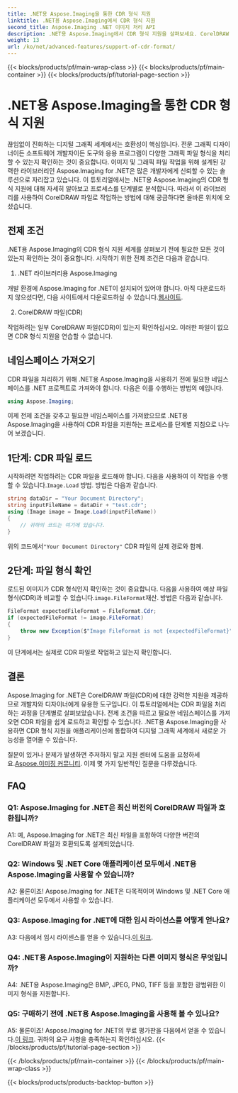 ```yaml
---
title: .NET용 Aspose.Imaging을 통한 CDR 형식 지원
linktitle: .NET용 Aspose.Imaging에서 CDR 형식 지원
second_title: Aspose.Imaging .NET 이미지 처리 API
description: .NET용 Aspose.Imaging에서 CDR 형식 지원을 살펴보세요. CorelDRAW 파일을 로드하고 확인하는 단계별 가이드입니다. 개발자와 디자이너에게 적합합니다.
weight: 13
url: /ko/net/advanced-features/support-of-cdr-format/
---
```


{{< blocks/products/pf/main-wrap-class >}}
{{< blocks/products/pf/main-container >}}
{{< blocks/products/pf/tutorial-page-section >}}

# .NET용 Aspose.Imaging을 통한 CDR 형식 지원

끊임없이 진화하는 디지털 그래픽 세계에서는 호환성이 핵심입니다. 전문 그래픽 디자이너이든 소프트웨어 개발자이든 도구와 응용 프로그램이 다양한 그래픽 파일 형식을 처리할 수 있는지 확인하는 것이 중요합니다. 이미지 및 그래픽 파일 작업을 위해 설계된 강력한 라이브러리인 Aspose.Imaging for .NET은 많은 개발자에게 신뢰할 수 있는 솔루션으로 자리잡고 있습니다. 이 튜토리얼에서는 .NET용 Aspose.Imaging의 CDR 형식 지원에 대해 자세히 알아보고 프로세스를 단계별로 분석합니다. 따라서 이 라이브러리를 사용하여 CorelDRAW 파일로 작업하는 방법에 대해 궁금하다면 올바른 위치에 오셨습니다.

## 전제 조건

.NET용 Aspose.Imaging의 CDR 형식 지원 세계를 살펴보기 전에 필요한 모든 것이 있는지 확인하는 것이 중요합니다. 시작하기 위한 전제 조건은 다음과 같습니다.

1. .NET 라이브러리용 Aspose.Imaging

 개발 환경에 Aspose.Imaging for .NET이 설치되어 있어야 합니다. 아직 다운로드하지 않으셨다면, 다음 사이트에서 다운로드하실 수 있습니다.[웹사이트](https://releases.aspose.com/imaging/net/).

2. CorelDRAW 파일(CDR)

작업하려는 일부 CorelDRAW 파일(CDR)이 있는지 확인하십시오. 이러한 파일이 없으면 CDR 형식 지원을 연습할 수 없습니다.

## 네임스페이스 가져오기

CDR 파일을 처리하기 위해 .NET용 Aspose.Imaging을 사용하기 전에 필요한 네임스페이스를 .NET 프로젝트로 가져와야 합니다. 다음은 이를 수행하는 방법의 예입니다.

```csharp
using Aspose.Imaging;
```

이제 전제 조건을 갖추고 필요한 네임스페이스를 가져왔으므로 .NET용 Aspose.Imaging을 사용하여 CDR 파일을 지원하는 프로세스를 단계별 지침으로 나누어 보겠습니다.

## 1단계: CDR 파일 로드

 시작하려면 작업하려는 CDR 파일을 로드해야 합니다. 다음을 사용하여 이 작업을 수행할 수 있습니다.`Image.Load` 방법. 방법은 다음과 같습니다.

```csharp
string dataDir = "Your Document Directory";
string inputFileName = dataDir + "test.cdr";
using (Image image = Image.Load(inputFileName))
{
    // 귀하의 코드는 여기에 있습니다.
}
```

 위의 코드에서`"Your Document Directory"` CDR 파일의 실제 경로와 함께.

## 2단계: 파일 형식 확인

 로드된 이미지가 CDR 형식인지 확인하는 것이 중요합니다. 다음을 사용하여 예상 파일 형식(CDR)과 비교할 수 있습니다.`image.FileFormat`재산. 방법은 다음과 같습니다.

```csharp
FileFormat expectedFileFormat = FileFormat.Cdr;
if (expectedFileFormat != image.FileFormat)
{
    throw new Exception($"Image FileFormat is not {expectedFileFormat}");
}
```

이 단계에서는 실제로 CDR 파일로 작업하고 있는지 확인합니다.

## 결론

Aspose.Imaging for .NET은 CorelDRAW 파일(CDR)에 대한 강력한 지원을 제공하므로 개발자와 디자이너에게 유용한 도구입니다. 이 튜토리얼에서는 CDR 파일을 처리하는 과정을 단계별로 살펴보았습니다. 전제 조건을 따르고 필요한 네임스페이스를 가져오면 CDR 파일을 쉽게 로드하고 확인할 수 있습니다. .NET용 Aspose.Imaging을 사용하면 CDR 형식 지원을 애플리케이션에 통합하여 디지털 그래픽 세계에서 새로운 가능성을 열어줄 수 있습니다.

 질문이 있거나 문제가 발생하면 주저하지 말고 지원 센터에 도움을 요청하세요.[Aspose.이미징 커뮤니티](https://forum.aspose.com/). 이제 몇 가지 일반적인 질문을 다루겠습니다.

## FAQ

### Q1: Aspose.Imaging for .NET은 최신 버전의 CorelDRAW 파일과 호환됩니까?

A1: 예, Aspose.Imaging for .NET은 최신 파일을 포함하여 다양한 버전의 CorelDRAW 파일과 호환되도록 설계되었습니다.

### Q2: Windows 및 .NET Core 애플리케이션 모두에서 .NET용 Aspose.Imaging을 사용할 수 있습니까?

A2: 물론이죠! Aspose.Imaging for .NET은 다목적이며 Windows 및 .NET Core 애플리케이션 모두에서 사용할 수 있습니다.

### Q3: Aspose.Imaging for .NET에 대한 임시 라이선스를 어떻게 얻나요?

 A3: 다음에서 임시 라이센스를 얻을 수 있습니다.[이 링크](https://purchase.aspose.com/temporary-license/).

### Q4: .NET용 Aspose.Imaging이 지원하는 다른 이미지 형식은 무엇입니까?

A4: .NET용 Aspose.Imaging은 BMP, JPEG, PNG, TIFF 등을 포함한 광범위한 이미지 형식을 지원합니다.

### Q5: 구매하기 전에 .NET용 Aspose.Imaging을 사용해 볼 수 있나요?

 A5: 물론이죠! Aspose.Imaging for .NET의 무료 평가판을 다음에서 얻을 수 있습니다.[이 링크](https://releases.aspose.com/). 귀하의 요구 사항을 충족하는지 확인하십시오.
{{< /blocks/products/pf/tutorial-page-section >}}

{{< /blocks/products/pf/main-container >}}
{{< /blocks/products/pf/main-wrap-class >}}

{{< blocks/products/products-backtop-button >}}
